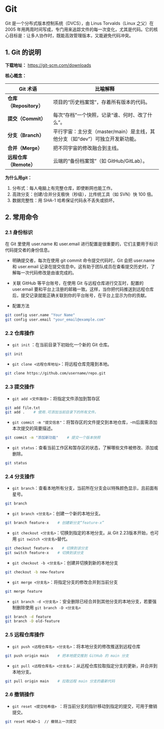 # Git
Git 是一个分布式版本控制系统（DVCS），由 Linus Torvalds（Linux 之父）在 2005 年用两周时间写成，专门用来追踪文件的每一次变化，尤其是代码。它的核心目标是：让多人协作时，既能高效管理版本，又能避免代码冲突。

## 1. Git 的说明
**下载地址：** https://git-scm.com/downloads

**核心概念：**

| Git 术语             | 比喻解释                                        |
| ------------------ | ---------------------------------------------- |
| **仓库（Repository）** | 项目的“历史档案馆”，存着所有版本的代码。           |
| **提交（Commit）**     | 每次“存档”一个快照，记录“谁、何时、改了什么”。      |
| **分支（Branch）**     | 平行宇宙：主分支（master/main）是主线，其他分支（如“dev”）可独立开发新功能。 |
| **合并（Merge）**      | 把不同宇宙的修改融合到主线。                      |
| **远程仓库（Remote）**   | 云端的“备份档案馆”（如 GitHub/GitLab）。        |

**为什么用git：**

1. 分布式：每人电脑上有完整仓库，即使断网也能工作。
2. 高效分支：创建/合并分支极快（秒级），比传统工具（如 SVN）快 100 倍。
3. 数据完整性：用 SHA-1 哈希保证代码永不丢失或损坏。

## 2. 常用命令

### 2.1 身份标识
在 Git 里使用 user.name 和 user.email 进行配置是很重要的，它们主要用于标识代码提交者的身份信息。  
* 明确提交者，每次在使用 git commit 命令提交代码时，Git 会把 user.name 和 user.email 记录在提交信息中。这有助于团队成员在查看提交历史时，了解每一次代码修改是由谁完成的。
* 关联 GitHub 等平台账号，在使用 Git 与远程仓库进行交互时，配置的 user.email 要和平台上注册的邮箱一致。这样，当你把代码推送到远程仓库后，提交记录就能正确关联到你的平台账号，在平台上显示为你的贡献。

* 配置方法
``` bash
git config user.name "Your Name"
git config user.email "your_email@example.com"
```

### 2.2 仓库操作
* `git init` ：在当前目录下初始化一个新的 Git 仓库。
``` bash
git init
```

* `git clone <远程仓库地址>`：将远程仓库克隆到本地。
``` bash
git clone https://github.com/username/repo.git
```

### 2.3 提交操作
* `git add <文件路径>`：将指定文件添加到暂存区
``` bash
git add file.txt
git add .    # 使用.可添加当前目录下的所有文件。
```

* `git commit -m "提交信息"`：将暂存区的文件提交到本地仓库，-m后面需添加本次提交的简要描述。
``` bash
git commit -m "添加新功能"    # 提交一个版本快照
```

* `git status`：查看当前工作区和暂存区的状态，了解哪些文件被修改、添加或删除。
``` bash
git status
```
### 2.4 分支操作
* `git branch`：查看本地所有分支，当前所在分支会以特殊颜色显示，且前面有星号。
``` bash
git branch
```

* `git branch <分支名>`：创建一个新的本地分支。
``` bash
git branch feature-x    # 创建新分支“feature-x”
```

* `git checkout <分支名>`：切换到指定的本地分支。从 Git 2.23版本开始，也可用 `git switch <分支名>`替代。
``` bash
git checkout feature-x    # 切换到该分支
git switch feature-x    # 切换到该分支
```

* `git checkout -b <分支名>`：创建并切换到新的本地分支
``` bash
git checkout -b new-feature
```

* `git merge <分支名>`：将指定分支的修改合并到当前分支
``` bash
git merge feature
```

* `git branch -d <分支名>`：安全删除已经合并到其他分支的本地分支，若要强制删除使用 `git branch -D <分支名>`
``` bash
git branch -d feature
git branch -D old-feature
```

### 2.5 远程仓库操作
* `git push <远程仓库名> <分支名>`：将本地分支的修改推送到远程仓库
``` bash
git push origin main    # 把本地提交推到 GitHub 的 main 分支
```

* `git pull <远程仓库名> <分支名>`：从远程仓库拉取指定分支的更新，并合并到本地分支。
``` bash
git pull origin main    # 拉取远程 main 分支的最新代码
```

### 2.6 撤销操作
* `git reset <提交哈希值> `：将当前分支的指针移动到指定的提交，可用于撤销提交。
``` bash
git reset HEAD~1  // 撤销上一次提交
```
